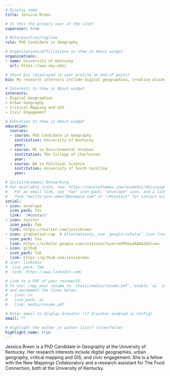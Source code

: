 ```yaml
---
# Display name
title: Jessica Breen

# Is this the primary user of the site?
superuser: true

# Role/position/tagline
role: PhD Candidate in Geography

# Organizations/Affiliations to show in About widget
organizations:
- name: University of Kentucky
  url: https://www.uky.edu/

# Short bio (displayed in user profile at end of posts)
bio: My research interests include digital geographies, creative placemaking, and civic engagement.

# Interests to show in About widget
interests:
- Digital Geographies
- Urban Geography
- Critical Mapping and GIS
- Civic Engagement

# Education to show in About widget
education:
  courses:
  - course: PhD Candidate in Geography
    institution: University of Kentucky
    year: 
  - course: MS in Environmental Studies
    institution: The College of Charleston
    year: 
  - course: BA in Political Science
    institution: University of South Carolina
    year: 

# Social/Academic Networking
# For available icons, see: https://sourcethemes.com/academic/docs/page-builder/#icons
#   For an email link, use "fas" icon pack, "envelope" icon, and a link in the
#   form "mailto:your-email@example.com" or "/#contact" for contact widget.
social:
- icon: envelope
  icon_pack: fas
  link: '/#contact'
- icon: twitter
  icon_pack: fab
  link: https://twitter.com/jessibreen
- icon: graduation-cap  # Alternatively, use `google-scholar` icon from `ai` icon pack
  icon_pack: fas
  link: https://scholar.google.com/citations?user=mTPH1w4AAAAJ&hl=en
- icon: github
  icon_pack: fab
  link: https://github.com/jessibreen
# icon: linkedin
#  icon_pack: fab
#  link: https://www.linkedin.com/

# Link to a PDF of your resume/CV.
# To use: copy your resume to `static/media/resume.pdf`, enable `ai` icons in `params.toml`, 
# and uncomment the lines below.
# - icon: cv
#   icon_pack: ai
#   link: media/resume.pdf

# Enter email to display Gravatar (if Gravatar enabled in Config)
email: ""

# Highlight the author in author lists? (true/false)
highlight_name: true
---
```


Jessica Breen is a PhD Candidate in Geography at the University of Kentucky. Her research interests include digital geographies, urban geography, critical mapping and GIS, and civic engagement. She is a fellow with the New Mappings Collaboratory and a research assistant for The Food Connection, both at the University of Kentucky.
